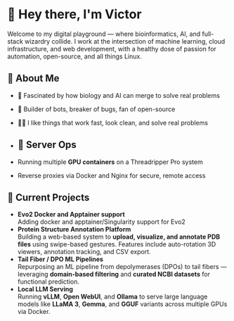 # 👋 Hey there, I'm Victor

Welcome to my digital playground — where bioinformatics, AI, and full-stack wizardry collide. I work at the intersection of machine learning, cloud infrastructure, and web development, with a healthy dose of passion for automation, open-source, and all things Linux.

## 🧙 About Me

- 🧠 Fascinated by how biology and AI can merge to solve real problems  
- 👾 Builder of bots, breaker of bugs, fan of open-source  
- 🧑‍💻 I like things that work fast, look clean, and solve real problems

- ## 🔧 Server Ops

- Running multiple **GPU containers** on a Threadripper Pro system  
- Reverse proxies via Docker and Nginx for secure, remote access  

## 🔬 Current Projects

- **Evo2 Docker and Apptainer support**  
  Adding docker and apptainer/Singularity support for Evo2
- **Protein Structure Annotation Platform**  
  Building a web-based system to **upload, visualize, and annotate PDB files** using swipe-based gestures. Features include auto-rotation 3D viewers, annotation tracking, and CSV export.
-  **Tail Fiber / DPO ML Pipelines**  
  Repurposing an ML pipeline from depolymerases (DPOs) to tail fibers — leveraging **domain-based filtering** and **curated NCBI datasets** for functional prediction.
-  **Local LLM Serving**  
  Running **vLLM**, **Open WebUI**, and **Ollama** to serve large language models like **LLaMA 3**, **Gemma**, and **GGUF** variants across multiple GPUs via Docker.

